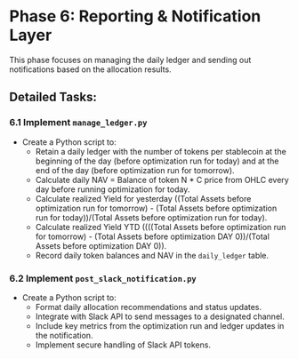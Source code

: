 # Phase 6: Reporting & Notification Layer

This phase focuses on managing the daily ledger and sending out notifications based on the allocation results.

## Detailed Tasks:

### 6.1 Implement `manage_ledger.py`
- Create a Python script to:
    - Retain a daily ledger with the number of tokens per stablecoin at the beginning of the day (before optimization run for today) and at the end of the day (before optimization run for tomorrow).
    - Calculate daily NAV = Balance of token N * C price from OHLC every day before running optimization for today.
    - Calculate realized Yield for yesterday ((Total Assets before optimization run for tomorrow) - (Total Assets before optimization run for today))/(Total Assets before optimization run for today).
    - Calculate realized Yield YTD ((((Total Assets before optimization run for tomorrow) - (Total Assets before optimization DAY 0))/(Total Assets before optimization DAY 0)).
    - Record daily token balances and NAV in the `daily_ledger` table.

### 6.2 Implement `post_slack_notification.py`
- Create a Python script to:
    - Format daily allocation recommendations and status updates.
    - Integrate with Slack API to send messages to a designated channel.
    - Include key metrics from the optimization run and ledger updates in the notification.
    - Implement secure handling of Slack API tokens.